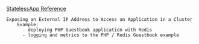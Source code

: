 
[StatelessApp Reference](https://kubernetes.io/docs/tutorials/stateless-application/expose-external-ip-address/)
```
Exposing an External IP Address to Access an Application in a Cluster
    Example: 
      - deploying PHP Guestbook application with Redis
      - logging and metrics to the PHP / Redis Guestbook example
 ```
